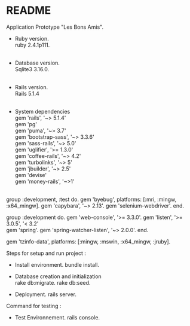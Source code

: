 # README

Application Prototype  "Les Bons Amis". <br/>

* Ruby version. <br/>
ruby 2.4.1p111. <br/><br/>


* Database version. <br/>
Sqlite3 3.16.0. <br/><br/>


* Rails version. <br/>
Rails 5.1.4  <br/><br/>


* System dependencies <br/>
gem 'rails', '~> 5.1.4' <br/>
gem 'pg'  <br/>
gem 'puma', '~> 3.7' <br/>
gem 'bootstrap-sass', '~> 3.3.6' <br/>
gem 'sass-rails', '~> 5.0' <br/>
gem 'uglifier', '>= 1.3.0' <br/>
gem 'coffee-rails', '~> 4.2' <br/>
gem 'turbolinks', '~> 5'  <br/>
gem 'jbuilder', '~> 2.5' <br/>
gem 'devise' <br/>
gem 'money-rails', '~>1' <br/><br/>

group :development, :test do. 
  gem 'byebug', platforms: [:mri, :mingw, :x64_mingw]. 
  gem 'capybara', '~> 2.13'. 
  gem 'selenium-webdriver'. 
end. 

group :development do. 
  gem 'web-console', '>= 3.3.0'. 
  gem 'listen', '>= 3.0.5', '< 3.2'  
  gem 'spring'. 
  gem 'spring-watcher-listen', '~> 2.0.0'. 
end. 

gem 'tzinfo-data', platforms: [:mingw, :mswin, :x64_mingw, :jruby]. 



Steps for setup and run project :  

* Install environment. 
bundle install. 

* Database creation and initialization  
rake db:migrate. 
rake db:seed. 

* Deployment. 
rails server. 

Command for testing :  

* Test Environnement. 
rails console. 
